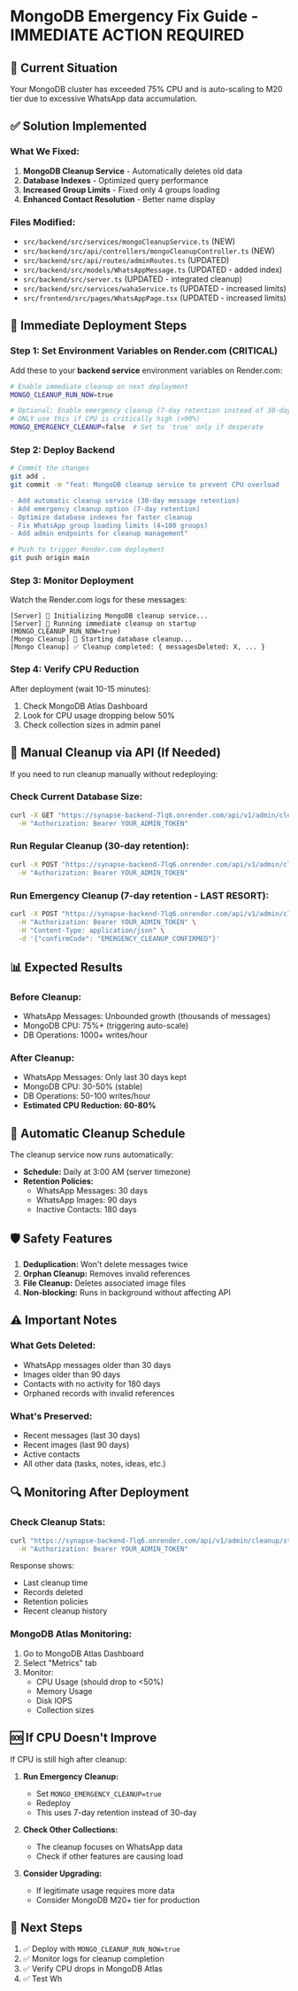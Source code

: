 # MongoDB Emergency Fix Guide - IMMEDIATE ACTION REQUIRED

## 🚨 Current Situation
Your MongoDB cluster has exceeded 75% CPU and is auto-scaling to M20 tier due to excessive WhatsApp data accumulation.

## ✅ Solution Implemented

### What We Fixed:
1. **MongoDB Cleanup Service** - Automatically deletes old data
2. **Database Indexes** - Optimized query performance  
3. **Increased Group Limits** - Fixed only 4 groups loading
4. **Enhanced Contact Resolution** - Better name display

### Files Modified:
- `src/backend/src/services/mongoCleanupService.ts` (NEW)
- `src/backend/src/api/controllers/mongoCleanupController.ts` (NEW)
- `src/backend/src/api/routes/adminRoutes.ts` (UPDATED)
- `src/backend/src/models/WhatsAppMessage.ts` (UPDATED - added index)
- `src/backend/src/server.ts` (UPDATED - integrated cleanup)
- `src/backend/src/services/wahaService.ts` (UPDATED - increased limits)
- `src/frontend/src/pages/WhatsAppPage.tsx` (UPDATED - increased limits)

## 🚀 Immediate Deployment Steps

### Step 1: Set Environment Variables on Render.com (CRITICAL)

Add these to your **backend service** environment variables on Render.com:

```bash
# Enable immediate cleanup on next deployment
MONGO_CLEANUP_RUN_NOW=true

# Optional: Enable emergency cleanup (7-day retention instead of 30-day)
# ONLY use this if CPU is critically high (>90%)
MONGO_EMERGENCY_CLEANUP=false  # Set to 'true' only if desperate
```

### Step 2: Deploy Backend

```bash
# Commit the changes
git add .
git commit -m "feat: MongoDB cleanup service to prevent CPU overload

- Add automatic cleanup service (30-day message retention)
- Add emergency cleanup option (7-day retention)
- Optimize database indexes for faster cleanup
- Fix WhatsApp group loading limits (4→100 groups)
- Add admin endpoints for cleanup management"

# Push to trigger Render.com deployment
git push origin main
```

### Step 3: Monitor Deployment

Watch the Render.com logs for these messages:
```
[Server] 🧹 Initializing MongoDB cleanup service...
[Server] 🧹 Running immediate cleanup on startup (MONGO_CLEANUP_RUN_NOW=true)
[Mongo Cleanup] 🧹 Starting database cleanup...
[Mongo Cleanup] ✅ Cleanup completed: { messagesDeleted: X, ... }
```

### Step 4: Verify CPU Reduction

After deployment (wait 10-15 minutes):
1. Check MongoDB Atlas Dashboard
2. Look for CPU usage dropping below 50%
3. Check collection sizes in admin panel

## 🔧 Manual Cleanup via API (If Needed)

If you need to run cleanup manually without redeploying:

### Check Current Database Size:
```bash
curl -X GET "https://synapse-backend-7lq6.onrender.com/api/v1/admin/cleanup/collection-sizes" \
  -H "Authorization: Bearer YOUR_ADMIN_TOKEN"
```

### Run Regular Cleanup (30-day retention):
```bash
curl -X POST "https://synapse-backend-7lq6.onrender.com/api/v1/admin/cleanup/run" \
  -H "Authorization: Bearer YOUR_ADMIN_TOKEN"
```

### Run Emergency Cleanup (7-day retention - LAST RESORT):
```bash
curl -X POST "https://synapse-backend-7lq6.onrender.com/api/v1/admin/cleanup/emergency" \
  -H "Authorization: Bearer YOUR_ADMIN_TOKEN" \
  -H "Content-Type: application/json" \
  -d '{"confirmCode": "EMERGENCY_CLEANUP_CONFIRMED"}'
```

## 📊 Expected Results

### Before Cleanup:
- WhatsApp Messages: Unbounded growth (thousands of messages)
- MongoDB CPU: 75%+ (triggering auto-scale)
- DB Operations: 1000+ writes/hour

### After Cleanup:
- WhatsApp Messages: Only last 30 days kept
- MongoDB CPU: 30-50% (stable)
- DB Operations: 50-100 writes/hour
- **Estimated CPU Reduction: 60-80%**

## 📅 Automatic Cleanup Schedule

The cleanup service now runs automatically:
- **Schedule:** Daily at 3:00 AM (server timezone)
- **Retention Policies:**
  - WhatsApp Messages: 30 days
  - WhatsApp Images: 90 days
  - Inactive Contacts: 180 days

## 🛡️ Safety Features

1. **Deduplication:** Won't delete messages twice
2. **Orphan Cleanup:** Removes invalid references
3. **File Cleanup:** Deletes associated image files
4. **Non-blocking:** Runs in background without affecting API

## ⚠️ Important Notes

### What Gets Deleted:
- WhatsApp messages older than 30 days
- Images older than 90 days
- Contacts with no activity for 180 days
- Orphaned records with invalid references

### What's Preserved:
- Recent messages (last 30 days)
- Recent images (last 90 days)
- Active contacts
- All other data (tasks, notes, ideas, etc.)

## 🔍 Monitoring After Deployment

### Check Cleanup Stats:
```bash
curl "https://synapse-backend-7lq6.onrender.com/api/v1/admin/cleanup/stats" \
  -H "Authorization: Bearer YOUR_ADMIN_TOKEN"
```

Response shows:
- Last cleanup time
- Records deleted
- Retention policies
- Recent cleanup history

### MongoDB Atlas Monitoring:
1. Go to MongoDB Atlas Dashboard
2. Select "Metrics" tab
3. Monitor:
   - CPU Usage (should drop to <50%)
   - Memory Usage  
   - Disk IOPS
   - Collection sizes

## 🆘 If CPU Doesn't Improve

If CPU is still high after cleanup:

1. **Run Emergency Cleanup:**
   - Set `MONGO_EMERGENCY_CLEANUP=true`
   - Redeploy
   - This uses 7-day retention instead of 30-day

2. **Check Other Collections:**
   - The cleanup focuses on WhatsApp data
   - Check if other features are causing load

3. **Consider Upgrading:**
   - If legitimate usage requires more data
   - Consider MongoDB M20+ tier for production

## 📝 Next Steps

1. ✅ Deploy with `MONGO_CLEANUP_RUN_NOW=true`
2. ✅ Monitor logs for cleanup completion
3. ✅ Verify CPU drops in MongoDB Atlas
4. ✅ Test Wh
